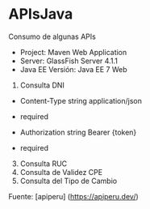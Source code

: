 # APIsJava
Consumo de algunas APIs 

* Project: Maven Web Application
* Server: GlassFish Server 4.1.1
* Java EE Versión: Java EE 7 Web

1. Consulta DNI
* Content-Type      string        application/json
* required          

* Authorization     string        Bearer {token}
* required



3. Consulta RUC
4. Consulta de Validez CPE
5. Consulta del Tipo de Cambio


Fuente:
[apiperu] (https://apiperu.dev/)
